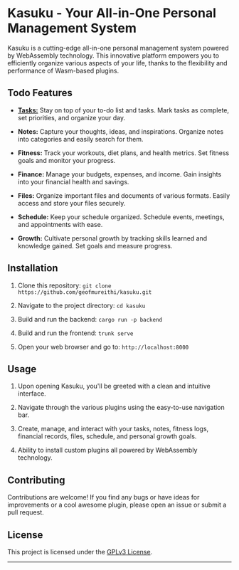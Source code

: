 # Kasuku - Your All-in-One Personal Management System

Kasuku is a cutting-edge all-in-one personal management system powered by WebAssembly technology. This innovative platform empowers you to efficiently organize various aspects of your life, thanks to the flexibility and performance of Wasm-based plugins.

<!-- ![Kasuku Screenshot](screenshot.png) -->

## Todo Features

- [**Tasks:**](/plugins/tasks/) Stay on top of your to-do list and tasks. Mark tasks as complete, set priorities, and organize your day.

- **Notes:** Capture your thoughts, ideas, and inspirations. Organize notes into categories and easily search for them.

- **Fitness:** Track your workouts, diet plans, and health metrics. Set fitness goals and monitor your progress.

- **Finance:** Manage your budgets, expenses, and income. Gain insights into your financial health and savings.

- **Files:** Organize important files and documents of various formats. Easily access and store your files securely.

- **Schedule:** Keep your schedule organized. Schedule events, meetings, and appointments with ease.

- **Growth:** Cultivate personal growth by tracking skills learned and knowledge gained. Set goals and measure progress.

## Installation

1. Clone this repository: `git clone https://github.com/geofmureithi/kasuku.git`

2. Navigate to the project directory: `cd kasuku`

3. Build and run the backend: `cargo run -p backend`

4. Build and run the frontend: `trunk serve`

5. Open your web browser and go to: `http://localhost:8000`

## Usage

1. Upon opening Kasuku, you'll be greeted with a clean and intuitive interface.

2. Navigate through the various plugins using the easy-to-use navigation bar.

3. Create, manage, and interact with your tasks, notes, fitness logs, financial records, files, schedule, and personal growth goals.

4. Ability to install custom plugins all powered by WebAssembly technology.

## Contributing

Contributions are welcome! If you find any bugs or have ideas for improvements or a cool awesome plugin, please open an issue or submit a pull request.

## License

This project is licensed under the [GPLv3 License](LICENSE.md).

---